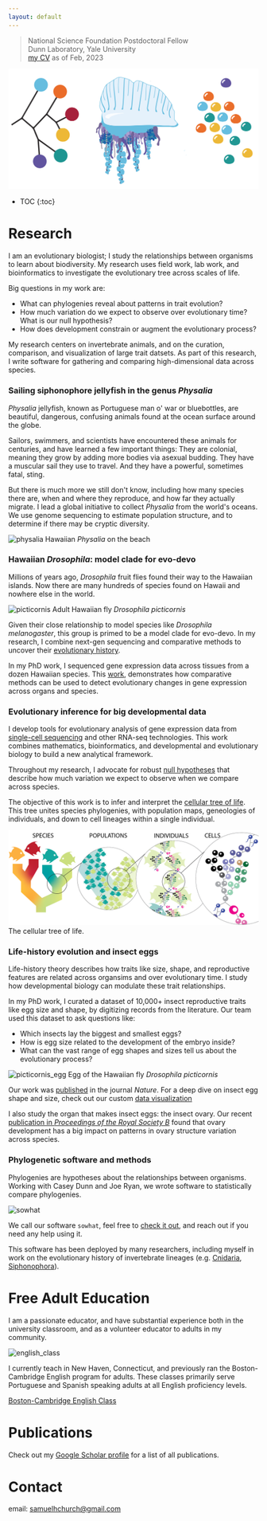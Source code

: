 ```yaml
---
layout: default
---
```


> National Science Foundation Postdoctoral Fellow  
> Dunn Laboratory, Yale University  
> [my CV](/assets/Samuel_Church_CV_Feb2023.pdf) as of Feb, 2023

![hatchlings](/assets/img/icons.png)

* TOC
{:toc}
# Research

I am an evolutionary biologist; I study the relationships between organisms to learn about biodiversity. My research uses field work, lab work, and bioinformatics to investigate the evolutionary tree across scales of life.

Big questions in my work are:

- What can phylogenies reveal about patterns in trait evolution?
- How much variation do we expect to observe over evolutionary time? What is our null hypothesis?
- How does development constrain or augment the evolutionary process?

My research centers on invertebrate animals, and on the curation, comparison, and visualization of large trait datsets. As part of this research, I write software for gathering and comparing high-dimensional data across species.

### Sailing siphonophore jellyfish in the genus _Physalia_

_Physalia_ jellyfish, known as Portuguese man o' war or bluebottles, are beautiful, dangerous, confusing animals found at the ocean surface around the globe. 

Sailors, swimmers, and scientists have encountered these animals for centuries, and have learned a few important things: They are colonial, meaning they grow by adding more bodies via asexual budding. They have a muscular sail they use to travel. And they have a powerful, sometimes fatal, sting.

But there is much more we still don't know, including how many species there are, when and where they reproduce, and how far they actually migrate. I lead a global initiative to collect _Physalia_ from the world's oceans. We use genome sequencing to estimate population structure, and to determine if there may be cryptic diversity.

![physalia](/assets/img/physalia_on_the_beach.png)
Hawaiian *Physalia* on the beach

### Hawaiian _Drosophila_: model clade for evo-devo

Millions of years ago, _Drosophila_ fruit flies found their way to the Hawaiian islands. Now there are many hundreds of species found on Hawaii and nowhere else in the world.

![picticornis](/assets/img/picticornis.png)
Adult Hawaiian fly *Drosophila picticornis*

Given their close relationship to model species like _Drosophila melanogaster_, this group is primed to be a model clade for evo-devo. In my research, I combine next-gen sequencing and comparative methods to uncover their [evolutionary history](https://doi.org/10.1093/molbev/msac012).

In my PhD work, I sequenced gene expression data across tissues from a dozen Hawaiian species. This [work](
https://doi.org/10.1371/journal.pgen.1010607), demonstrates how comparative methods can be used to detect evolutionary changes in gene expression across organs and species.  


### Evolutionary inference for big developmental data

I develop tools for evolutionary analysis of gene expression data from [single-cell sequencing](https://doi.org/10.1101/2022.06.01.494334) and other RNA-seq technologies. This work combines mathematics, bioinformatics, and developmental and evolutionary biology to build a new analytical framework.

Throughout my research, I advocate for robust [null hypotheses](https://doi.org/10.1242/dev.178004) that describe how much variation we expect to observe when we compare across species. 

The objective of this work is to infer and interpret the [cellular tree of life](
https://doi.org/10.48550/arXiv.2307.02561
). This tree unites species phylogenies, with population maps, geneologies of individuals, and down to cell lineages within a single individual.

![cell_tree](/assets/img/species_to_cells.png)
The cellular tree of life.

### Life-history evolution and insect eggs

Life-history theory describes how traits like size, shape, and reproductive features are related across organsims and over evolutionary time. I study how developmental biology can modulate these trait relationships. 

In my PhD work, I curated a dataset of 10,000+ insect reproductive traits like egg size and shape, by digitizing records from the literature. Our team used this dataset to ask questions like:
*   Which insects lay the biggest and smallest eggs?
*   How is egg size related to the development of the embryo inside?
*   What can the vast range of egg shapes and sizes tell us about the evolutionary process?

![picticornis_egg](/assets/img/picticornis_egg.png)
Egg of the Hawaiian fly *Drosophila picticornis*

Our work was [published](https://doi.org/10.1038/s41586-019-1302-4) in the journal _Nature_. For a deep dive on insect egg shape and size, check out our custom [data visualization](/dataviz/index.html)

I also study the organ that makes insect eggs: the insect ovary. Our recent [publication in _Proceedings of the Royal Society B_](https://doi.org/10.1098/rspb.2021.0150) found that ovary development has a big impact on patterns in ovary structure variation across species.


### Phylogenetic software and methods

Phylogenies are hypotheses about the relationships between organisms. Working with Casey Dunn and Joe Ryan, we wrote software to statistically compare phylogenies.

![sowhat](/assets/img/sowhat.png)

We call our software `sowhat`, feel free to [check it out](https://github.com/josephryan/sowhat), and reach out if you need any help using it.

This software has been deployed by many researchers, including myself in work on the evolutionary history of invertebrate lineages (e.g. [Cnidaria](https://journals.plos.org/plosone/article?id=10.1371/journal.pone.0139068), [Siphonophora](https://www.sciencedirect.com/science/article/pii/S1055790318300460)).

# Free Adult Education

I am a passionate educator, and have substantial experience both in the university classroom, and as a volunteer educator to adults in my community.

![english_class](/assets/img/english_class.png)

I currently teach in New Haven, Connecticut, and previously ran the Boston-Cambridge English program for adults. These classes primarily serve Portuguese and Spanish speaking adults at all English proficiency levels.

[Boston-Cambridge English Class](https://www.facebook.com/groups/bostoncambridgeenglishclass)

# Publications

Check out my [Google Scholar profile](https://scholar.google.com/citations?user=4fMce0EAAAAJ&hl=en) for a list of all publications.

# Contact

email: samuelhchurch@gmail.com



